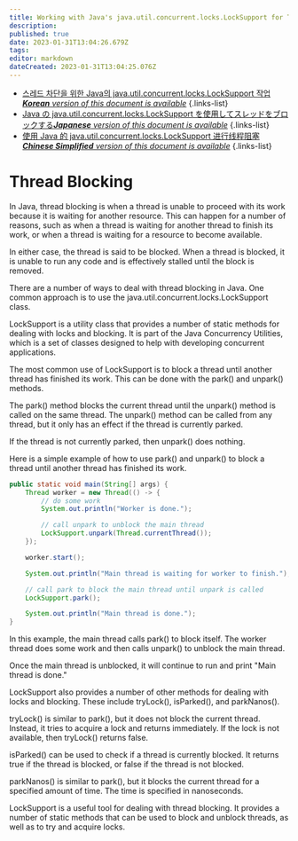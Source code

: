 ```yaml
---
title: Working with Java's java.util.concurrent.locks.LockSupport for Thread Blocking
description: 
published: true
date: 2023-01-31T13:04:26.679Z
tags: 
editor: markdown
dateCreated: 2023-01-31T13:04:25.076Z
---
```


- [스레드 차단을 위한 Java의 java.util.concurrent.locks.LockSupport 작업***Korean** version of this document is available*](/ko/Knowledge-base/Java/working-with-java-s-java-util-concurrent-locks-locksupport-for-thread-blocking)
{.links-list}
- [Java の java.util.concurrent.locks.LockSupport を使用してスレッドをブロックする***Japanese** version of this document is available*](/ja/Knowledge-base/Java/working-with-java-s-java-util-concurrent-locks-locksupport-for-thread-blocking)
{.links-list}
- [使用 Java 的 java.util.concurrent.locks.LockSupport 进行线程阻塞***Chinese Simplified** version of this document is available*](/zh/Knowledge-base/Java/working-with-java-s-java-util-concurrent-locks-locksupport-for-thread-blocking)
{.links-list}



Thread Blocking
===============

In Java, thread blocking is when a thread is unable to proceed with its work because it is waiting for another resource. This can happen for a number of reasons, such as when a thread is waiting for another thread to finish its work, or when a thread is waiting for a resource to become available.

In either case, the thread is said to be blocked. When a thread is blocked, it is unable to run any code and is effectively stalled until the block is removed.

There are a number of ways to deal with thread blocking in Java. One common approach is to use the java.util.concurrent.locks.LockSupport class.

LockSupport is a utility class that provides a number of static methods for dealing with locks and blocking. It is part of the Java Concurrency Utilities, which is a set of classes designed to help with developing concurrent applications.

The most common use of LockSupport is to block a thread until another thread has finished its work. This can be done with the park() and unpark() methods.

The park() method blocks the current thread until the unpark() method is called on the same thread. The unpark() method can be called from any thread, but it only has an effect if the thread is currently parked.

If the thread is not currently parked, then unpark() does nothing.

Here is a simple example of how to use park() and unpark() to block a thread until another thread has finished its work.

```java
public static void main(String[] args) {
    Thread worker = new Thread(() -> {
        // do some work
        System.out.println("Worker is done.");

        // call unpark to unblock the main thread
        LockSupport.unpark(Thread.currentThread());
    });

    worker.start();

    System.out.println("Main thread is waiting for worker to finish.");

    // call park to block the main thread until unpark is called
    LockSupport.park();

    System.out.println("Main thread is done.");
}
```

In this example, the main thread calls park() to block itself. The worker thread does some work and then calls unpark() to unblock the main thread.

Once the main thread is unblocked, it will continue to run and print "Main thread is done."

LockSupport also provides a number of other methods for dealing with locks and blocking. These include tryLock(), isParked(), and parkNanos().

tryLock() is similar to park(), but it does not block the current thread. Instead, it tries to acquire a lock and returns immediately. If the lock is not available, then tryLock() returns false.

isParked() can be used to check if a thread is currently blocked. It returns true if the thread is blocked, or false if the thread is not blocked.

parkNanos() is similar to park(), but it blocks the current thread for a specified amount of time. The time is specified in nanoseconds.

 LockSupport is a useful tool for dealing with thread blocking. It provides a number of static methods that can be used to block and unblock threads, as well as to try and acquire locks.